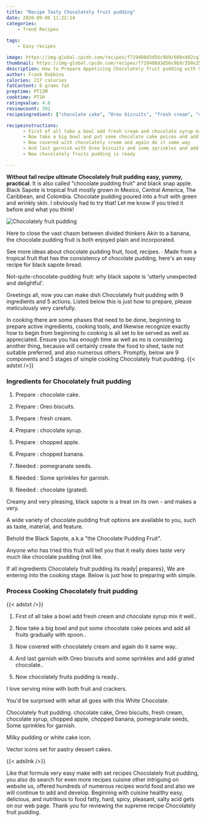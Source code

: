 ```yaml
---
title: "Recipe Tasty Chocolately fruit pudding"
date: 2020-09-06 11:22:14
categories:
    - Trend Recipes
    
tags:
    - Easy recipes

image: https://img-global.cpcdn.com/recipes/f719408d3d56c9b9/680x482cq70/chocolately-fruit-pudding-recipe-main-photo.jpg
thumbnail: https://img-global.cpcdn.com/recipes/f719408d3d56c9b9/350x250cq70/chocolately-fruit-pudding-recipe-main-photo.jpg
description: How to Prepare Appetizing Chocolately fruit pudding with 9 ingredients and 5 stages of easy cooking.
author: Frank Robbins
calories: 217 calories
fatContent: 6 grams fat
preptime: PT13M
cooktime: PT1H
ratingvalue: 4.6
reviewcount: 391
recipeingredient: ["chocolate cake", "Oreo biscuits", "fresh cream", "chocolate syrup", "chopped apple", "chopped banana", "pomegranate seeds", "Some sprinkles for garnish", "chocolate grated"]

recipeinstructions: 
      - First of all take a bowl add fresh cream and chocolate syrup mix it well 
      - Now take a big bowl and put some chocolate cake peices and add all fruits gradually with spoon 
      - Now covered with chocolately cream and again do it same way 
      - And last garnish with Oreo biscuits and some sprinkles and add grated chocolate 
      - Now chocolately fruits pudding is ready

---
```




**Without fail recipe ultimate Chocolately fruit pudding easy, yummy, practical**. It is also called &#34;chocolate pudding fruit&#34; and black snap apple. Black Sapote is tropical fruit mostly grown in Mexico, Central America, The Caribbean, and Colombia. Chocolate pudding poured into a fruit with green and wrinkly skin. I obviously had to try that! Let me know if you tried it before and what you think!


![Chocolately fruit pudding](https://img-global.cpcdn.com/recipes/f719408d3d56c9b9/680x482cq70/chocolately-fruit-pudding-recipe-main-photo.jpg "Chocolately fruit pudding")



Here to close the vast chasm between divided thinkers Akin to a banana, the chocolate pudding fruit is both enjoyed plain and incorporated.

See more ideas about chocolate pudding fruit, food, recipes. · Made from a tropical fruit that has the consistency of chocolate pudding, here&#39;s an easy recipe for black sapote bread.

Not-quite-chocolate-pudding fruit: why black sapote is &#39;utterly unexpected and delightful&#39;.


Greetings all, now you can make dish Chocolately fruit pudding with 9 ingredients and 5 actions. Listed below this is just how to prepare, please meticulously very carefully.

In cooking there are some phases that need to be done, beginning to prepare active ingredients, cooking tools, and likewise recognize exactly how to begin from beginning to cooking is all set to be served as well as appreciated. Ensure you has enough time as well as no is considering another thing, because will certainly create the food to shed, taste not suitable preferred, and also numerous others. Promptly, below are 9 components and 5 stages of simple cooking Chocolately fruit pudding.
{{< adstxt />}}

### Ingredients for Chocolately fruit pudding


1. Prepare  : chocolate cake.

1. Prepare  : Oreo biscuits.

1. Prepare  : fresh cream.

1. Prepare  : chocolate syrup.

1. Prepare  : chopped apple.

1. Prepare  : chopped banana.

1. Needed  : pomegranate seeds.

1. Needed  : Some sprinkles for garnish.

1. Needed  : chocolate (grated).


Creamy and very pleasing, black sapote is a treat on its own - and makes a very.

A wide variety of chocolate pudding fruit options are available to you, such as taste, material, and feature.

Behold the Black Sapote, a.k.a &#34;the Chocolate Pudding Fruit&#34;.

Anyone who has tried this fruit will tell you that it really does taste very much like chocolate pudding (not like.


If all ingredients Chocolately fruit pudding its ready| prepares}, We are entering into the cooking stage. Below is just how to preparing with simple.

### Process Cooking Chocolately fruit pudding

{{< adstxt />}}


1. First of all take a bowl add fresh cream and chocolate syrup mix it well..



1. Now take a big bowl and put some chocolate cake peices and add all fruits gradually with spoon..



1. Now covered with chocolately cream and again do it same way..



1. And last garnish with Oreo biscuits and some sprinkles and add grated chocolate..



1. Now chocolately fruits pudding is ready..




I love serving mine with both fruit and crackers.

You&#39;d be surprised with what all goes with this White Chocolate.

Chocolately fruit pudding. chocolate cake, Oreo biscuits, fresh cream, chocolate syrup, chopped apple, chopped banana, pomegranate seeds, Some sprinkles for garnish.

Milky pudding or white cake icon.

Vector icons set for pastry dessert cakes.


{{< adslink />}}

Like that formula very easy make with set recipes Chocolately fruit pudding, you also do search for even more recipes cuisine other intriguing on website us, offered hundreds of numerous recipes world food and also we will continue to add and develop. Beginning with cuisine healthy easy, delicious, and nutritious to food fatty, hard, spicy, pleasant, salty acid gets on our web page. Thank you for reviewing the supreme recipe Chocolately fruit pudding.
